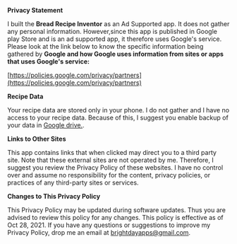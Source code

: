 **Privacy Statement**     

I built the **Bread Recipe Inventor** as an Ad Supported app. It does not gather any personal information. However,since this app is published in Google play Store and is an ad supported app,  it therefore uses Google's service.  Please look at the link below to know the specific information being gathered by **Google and how Google uses information from sites or apps that uses Google\'s service:** 

[https://policies.google.com/privacy/partners](https://policies.google.com/privacy/partners)         

**Recipe Data**     

Your recipe data are stored only in your phone. I do not gather and I have no access to your recipe data. Because of this, I suggest you enable backup of your data in [Google drive.](https://support.google.com/android/answer/2819582?hl=en).

**Links to Other Sites**       

This app contains links that when clicked may direct you to a third party site. Note that these external sites are not operated by me. Therefore, I suggest you review the Privacy Policy of these websites. I have no control over and assume no responsibility for the content, privacy policies, or practices of any third-party sites or services.     

**Changes to This Privacy Policy**     

This Privacy Policy may be updated during software updates. Thus you are advised to review this policy for any changes. This policy is effective as of Oct 28, 2021. If you have any questions or suggestions to improve my Privacy Policy, drop me an email at brightdayapps@gmail.com.     
